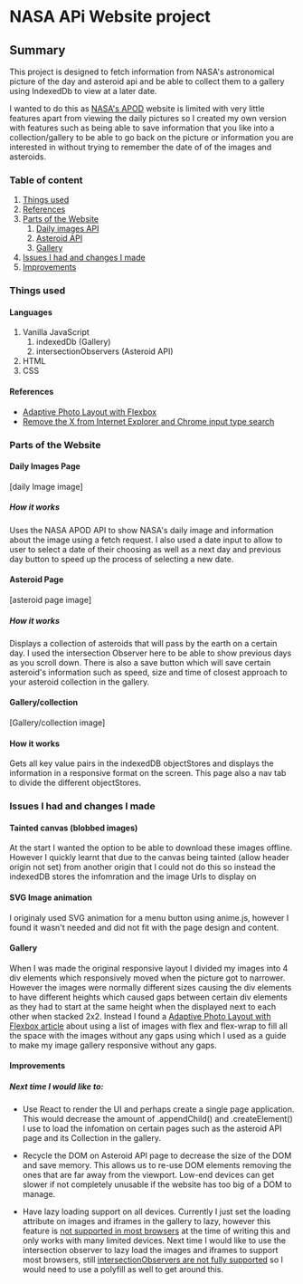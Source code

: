 # NASA APi Website project




## Summary

This project is designed to fetch information from  NASA's astronomical picture of the day and asteroid api and be able to collect them to a gallery using IndexedDb to view at a later date.

I wanted to do this as [NASA's APOD](https://apod.nasa.gov/apod/astropix.html) website is limited with very little features apart from viewing the daily pictures so I created my own version with features such as being able to save information that you like into a collection/gallery to be able to go back on the picture or information you are interested in without trying to remember the date of of the images and asteroids.


### Table of content
1. [Things used]()
2. [References]()
3. [Parts of the Website]()
    1. [Daily images API]()
    2. [Asteroid API]()  
    4. [Gallery]()
6. [Issues I had and changes I made]()
7. [Improvements]()


### Things used

#### Languages
1. Vanilla JavaScript
    1. indexedDb (Gallery)
    2. intersectionObservers (Asteroid API)
2. HTML
3. CSS


#### References
* [Adaptive Photo Layout with Flexbox](https://css-tricks.com/adaptive-photo-layout-with-flexbox/)
* [Remove the X from Internet Explorer and Chrome input type search](https://blog.maximerouiller.com/post/remove-the-x-from-internet-explorer-and-chrome-input-type-search/)


### Parts of the Website
#### Daily Images Page

[daily Image image]
##### How it works
Uses the NASA APOD API to show NASA's daily image and information about the image using a fetch request. I also used a date input to allow to user to select a date of their choosing as well as a next day and previous day button to speed up the process of selecting a new date.



#### Asteroid Page
[asteroid page image]

##### How it works
Displays a collection of asteroids that will pass by the earth on a certain day. I used the intersection Observer here to be able to show previous days as you scroll down. There is also a save button which will save certain asteroid's information such as  speed, size and time of closest approach to your asteroid collection in the gallery.




#### Gallery/collection

[Gallery/collection image]

#### How it works
Gets all key value pairs in the indexedDB objectStores and displays the information in a responsive format on the screen. This page also a nav tab to divide the different objectStores.



### Issues I had and changes I made

#### Tainted canvas (blobbed images)
At the start I wanted the option to be able to download these images offline. However I quickly learnt that due to the canvas being tainted (allow header origin not set) from another origin that I could not do this so instead the indexedDB stores the infomration and the image Urls to display on 

#### SVG Image animation
I originaly used SVG animation for a menu button using anime.js, however I found it wasn't needed and did not fit with the page design and content.

#### Gallery
When I was made the original responsive layout I divided my images into 4 div elements which responsively moved when the picture got to narrower. However the images were normally different sizes causing the div elements to have different heights which caused gaps between certain div elements as they had to start at the same height when the displayed next to each other when stacked 2x2. Instead I found a [Adaptive Photo Layout with Flexbox article](https://css-tricks.com/adaptive-photo-layout-with-flexbox/) about using a list of images with flex and flex-wrap to fill all the space with the images without any gaps using which I used as a guide to make my image gallery responsive without any gaps.


#### Improvements


##### Next time I would like to:

* Use React to render the UI and perhaps create a single page application. This would decrease the amount of .appendChild() and .createElement() I use to load the infomation on certain pages such as the asteroid API page and its Collection in the gallery.

* Recycle the DOM on Asteroid API page to decrease the size of the DOM and save memory. This allows us to re-use DOM elements removing the ones that are far away from the viewport. Low-end devices can get slower if not completely unusable if the website has too big of a DOM to manage.

* Have lazy loading support on all devices. Currently I just set the loading attribute on images and iframes in the gallery to lazy, however this feature is [not supported in most browsers](https://caniuse.com/loading-lazy-attr) at the time of writing this and only works with many limited devices. Next time I would like to use the intersection observer to lazy load the images and iframes to support most browsers, still [intersectionObservers are not fully supported](https://caniuse.com/intersectionobserver) so I would need to use a polyfill as well to get around this.















